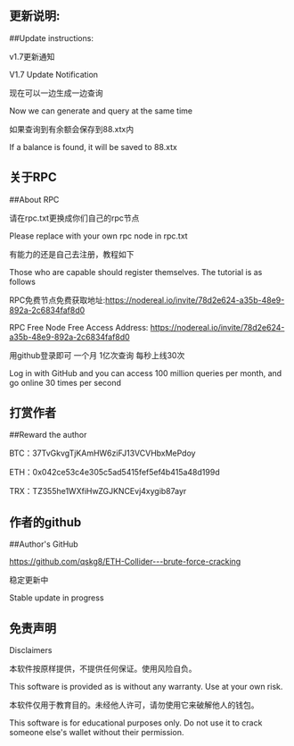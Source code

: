 ## 更新说明:

##Update instructions:


v1.7更新通知

V1.7 Update Notification

现在可以一边生成一边查询

Now we can generate and query at the same time

如果查询到有余额会保存到88.xtx内

If a balance is found, it will be saved to 88.xtx

##  关于RPC

##About RPC


请在rpc.txt更换成你们自己的rpc节点

Please replace with your own rpc node in rpc.txt


有能力的还是自己去注册，教程如下

Those who are capable should register themselves. The tutorial is as follows


RPC免费节点免费获取地址:https://nodereal.io/invite/78d2e624-a35b-48e9-892a-2c6834faf8d0

RPC Free Node Free Access Address: https://nodereal.io/invite/78d2e624-a35b-48e9-892a-2c6834faf8d0


用github登录即可 一个月 1亿次查询 每秒上线30次

Log in with GitHub and you can access 100 million queries per month, and go online 30 times per second


##  打赏作者
##Reward the author


BTC：37TvGkvgTjKAmHW6ziFJ13VCVHbxMePdoy


ETH：0x042ce53c4e305c5ad5415fef5ef4b415a48d199d

TRX：TZ355he1WXfiHwZGJKNCEvj4xygib87ayr


##  作者的github

##Author's GitHub

https://github.com/qskg8/ETH-Collider---brute-force-cracking


稳定更新中

Stable update in progress


## 免责声明

Disclaimers


本软件按原样提供，不提供任何保证。使用风险自负。

This software is provided as is without any warranty. Use at your own risk.

本软件仅用于教育目的。未经他人许可，请勿使用它来破解他人的钱包。

This software is for educational purposes only. Do not use it to crack someone else's wallet without their permission.

